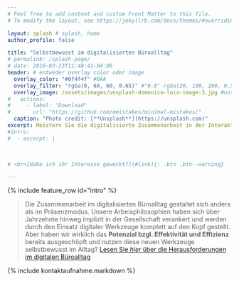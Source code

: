 ```yaml
---
# Feel free to add content and custom Front Matter to this file.
# To modify the layout, see https://jekyllrb.com/docs/themes/#overriding-theme-defaults

layout: splash # splash, home
author_profile: false

title: "Selbstbewusst im digitalisierten Büroalltag"
# permalink: /splash-page/
# date: 2016-03-23T11:48:41-04:00
header: # entweder overlay color oder image
  overlay_color: "#0f4f4f" #0AA
  overlay_filter: "rgba(0, 60, 60, 0.65)" #"0.8" rgba(20, 100, 100, 0.5), url(/assets/images/unsplash-image-2.jpg)
  overlay_image: /assets/images/unsplash-domenico-loia-image-3.jpg #unsplash-image-2.jpg
#   actions:
#     - label: "Download"
#       url: "https://github.com/mmistakes/minimal-mistakes/"
  caption: "Photo credit: [**Unsplash**](https://unsplash.com)"
excerpt: Meistern Sie die digitalisierte Zusammenarbeit in der Interaktion mit Kollegen und Kunden im Büro-, Projekt- und Meetingalltag! 
#intro: 
#  - excerpt: |


      
# <br>[Habe ich ihr Interesse geweckt?](#link){: .btn .btn--warning}

---
```


{% include feature_row id="intro" %}

> Die Zusammenarbeit im digitalisierten Büroalltag gestaltet sich anders als im Präsenzmodus. Unsere Arbeisphilosophien haben sich über Jahrzehnte hinweg implizit in der Gesellschaft verankert und werden durch den Einsatz digitaler Werkzeuge komplett auf den Kopf gestellt. 
> Aber haben wir wirklich das __Potenzial bzgl. Effektivität und Effizienz__ bereits ausgeschöpft und nutzen diese neuen Werkzeuge selbstbewusst im Alltag? 
> [Lesen Sie _hier_ über die Herausforderungen im digitalen Büroalltag](/herausforderungen)

{% include kontaktaufnahme.markdown %}


